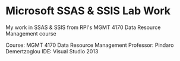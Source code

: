 # Microsoft SSAS & SSIS Lab Work

My work in SSAS & SSIS from RPI's MGMT 4170 Data Resource Management course

Course: MGMT 4170 Data Resource Management
Professor: Pindaro Demertzoglou
IDE: Visual Studio 2013
